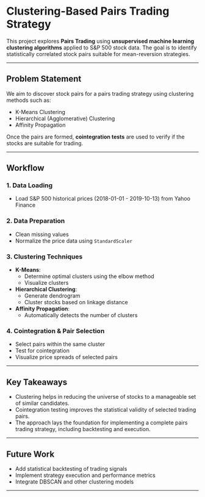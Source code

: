 # Clustering-Based Pairs Trading Strategy

This project explores **Pairs Trading** using **unsupervised machine learning clustering algorithms** applied to S&P 500 stock data. The goal is to identify statistically correlated stock pairs suitable for mean-reversion strategies.

---

## Problem Statement

We aim to discover stock pairs for a pairs trading strategy using clustering methods such as:

- K-Means Clustering
- Hierarchical (Agglomerative) Clustering
- Affinity Propagation

Once the pairs are formed, **cointegration tests** are used to verify if the stocks are suitable for trading.

---

## Workflow

### 1. Data Loading
- Load S&P 500 historical prices (2018-01-01 - 2019-10-13) from Yahoo Finance

### 2. Data Preparation
- Clean missing values
- Normalize the price data using `StandardScaler`

### 3. Clustering Techniques
- **K-Means**:
  - Determine optimal clusters using the elbow method
  - Visualize clusters
- **Hierarchical Clustering**:
  - Generate dendrogram
  - Cluster stocks based on linkage distance
- **Affinity Propagation**:
  - Automatically detects the number of clusters

### 4. Cointegration & Pair Selection
- Select pairs within the same cluster
- Test for cointegration
- Visualize price spreads of selected pairs

---

## Key Takeaways

- Clustering helps in reducing the universe of stocks to a manageable set of similar candidates.
- Cointegration testing improves the statistical validity of selected trading pairs.
- The approach lays the foundation for implementing a complete pairs trading strategy, including backtesting and execution.

---

## Future Work

- Add statistical backtesting of trading signals
- Implement strategy execution and performance metrics
- Integrate DBSCAN and other clustering models

---
